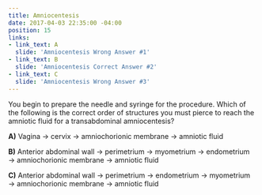 ```yaml
---
title: Amniocentesis
date: 2017-04-03 22:35:00 -04:00
position: 15
links:
- link_text: A
  slide: 'Amniocentesis Wrong Answer #1'
- link_text: B
  slide: 'Amniocentesis Correct Answer #2'
- link_text: C
  slide: 'Amniocentesis Wrong Answer #3'
---
```


You begin to prepare the needle and syringe for the procedure. Which of the following is the correct order of structures you must pierce to reach the amniotic fluid for a transabdominal amniocentesis?

 

**A)** Vagina → cervix → amniochorionic membrane → amniotic fluid

 

**B)** Anterior abdominal wall → perimetrium → myometrium → endometrium → amniochorionic membrane → amniotic fluid

 

**C)** Anterior abdominal wall → perimetrium → endometrium → myometrium → amniochorionic membrane → amniotic fluid